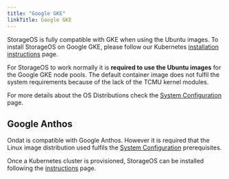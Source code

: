 ```yaml
---
title: "Google GKE"
linkTitle: Google GKE
---
```


StorageOS is fully compatible with GKE when using the Ubuntu images. To
install StorageOS on Google GKE, please follow our Kubernetes [installation instructions](/docs/install/kubernetes) page.

For StorageOS to work normally it is __required to use the Ubuntu images__ for
the Google GKE node pools. The default container image does not fulfil the system
requirements because of the lack of the TCMU kernel modules.

For more details about the OS Distributions check the [System Configuration](/docs/prerequisites/systemconfiguration) page.

## Google Anthos

Ondat is compatible with Google Anthos. However it is required that the
Linux image distribution used fulfils the [System Configuration](/docs/prerequisites/systemconfiguration) prerequisites.

Once a Kubernetes cluster is provisioned, StorageOS can be installed following
the [instructions](/docs/install/kubernetes) page.

